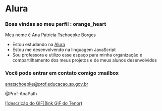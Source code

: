# Alura
### Boas vindas ao meu perfil : orange_heart

Meu nome é Ana Patricia Tschoepke Borges

- Estou estudando na [Alura](https://www.alura.com.br)
- Estou me desenvolvendo na linguagem JavaScript
- Sou professora e utilizo esse espaço para minha organização e compartilhamento dos meus projetos e de meus alunos desenvolvidos

### Você pode entrar em contato comigo :mailbox
anatschoepke@prof.educacao.sp.gov.br

@Prof-AnaPath

[![descrição do GIF](link GIF do Tenor)](https://github.com/Prof-AnaPath/Curso-alura/blob/main/README.md)
